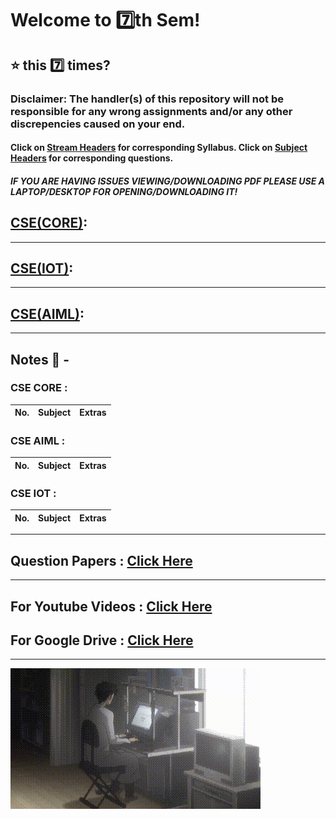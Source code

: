 # Welcome to :seven:th Sem!

## ⭐ this :seven: times?
### Disclaimer: The handler(s) of this repository will not be responsible for any wrong assignments and/or any other discrepencies caused on your end.
#### Click on [Stream Headers]() for corresponding Syllabus. Click on [Subject Headers]() for corresponding questions.
##### IF YOU ARE HAVING ISSUES VIEWING/DOWNLOADING PDF PLEASE USE A LAPTOP/DESKTOP FOR OPENING/DOWNLOADING IT! 

## [CSE(CORE)]():













---------------------------------------------------------------------------------------------------------------------------------------------------------------------------------------------------------------------------------

## [CSE(IOT)]():









---

## [CSE(AIML)]():













---------------------------------------------------------------------------------------------------------------------------------------------------------------------------------------------------------------------------------

## Notes 📜 -

### CSE CORE :

| No. | Subject | Extras
| --- | --- | --- |



### CSE AIML :

| No. | Subject | Extras
| --- | --- | --- |


### CSE IOT :

| No. | Subject | Extras
| --- | --- | --- |


---------------------------------------------------------------------------------------------------------------------------------------------------------------------------------------------------------------------------------

## Question Papers : [Click Here]()

---------------------------------------------------------------------------------------------------------------------------------------------------------------------------------------------------------------------------------

## For Youtube Videos : [Click Here]()

## For Google Drive : [Click Here](https://drive.google.com/drive/folders/1vky-RH0mWJPhTn_PQ2WTMBdOWqdz7N60?usp=sharing)

---------------------------------------------------------------------------------------------------------------------------------------------------------------------------------------------------------------------------------
























<img src="https://github.com/BEASTgg/gifs/blob/main/Okabe%20Rintaro%20Typing%20on%20the%20computer%20ASMR.gif">
